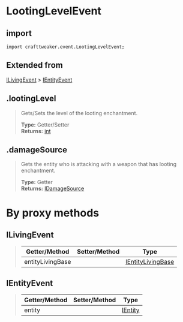 # LootingLevelEvent

## import
`import crafttweaker.event.LootingLevelEvent;`

## Extended from
[ILivingEvent](/CraftTweaker/Vanilla/Events/ILivingEvent.md) > [IEntityEvent](CraftTweaker/Vanilla/Events/IEntityEvent.md)

## .lootingLevel
> Gets/Sets the level of the looting enchantment.
>
> **Type:** Getter/Setter  
> **Returns:** [int](/CraftTweaker/Vanilla/Base-Types/int.md) 

## .damageSource
> Gets the entity who is attacking with a weapon that has looting enchantment.
>
> **Type:** Getter  
> **Returns:** [IDamageSource](CraftTweaker/Vanilla/Damage/IDamageSource.md)

# By proxy methods

## ILivingEvent
> | Getter/Method   | Setter/Method     | Type                                                                         |
> |-----------------|-------------------|------------------------------------------------------------------------------|
> | entityLivingBase|                   | [IEntityLivingBase](/CraftTweaker/Vanilla/Entities/IEntityLivingBase.md)     |

## IEntityEvent
> | Getter/Method   | Setter/Method     | Type                                                               |
> |-----------------|-------------------|--------------------------------------------------------------------|
> | entity          |                   | [IEntity](/CraftTweaker/Vanilla/Entities/IEntity.md)               |
